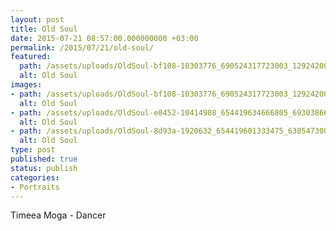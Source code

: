 ```yaml
---
layout: post
title: Old Soul
date: 2015-07-21 08:57:00.000000000 +03:00
permalink: /2015/07/21/old-soul/
featured:
  path: /assets/uploads/OldSoul-bf108-10303776_690524317723003_1292420057098191530_n.jpg
  alt: Old Soul
images:
- path: /assets/uploads/OldSoul-bf108-10303776_690524317723003_1292420057098191530_n.jpg
  alt: Old Soul
- path: /assets/uploads/OldSoul-e0452-10414908_654419634666805_6930386604284864265_n.jpg
  alt: Old Soul
- path: /assets/uploads/OldSoul-8d93a-1920632_654419601333475_6385473003338550255_n.jpg
  alt: Old Soul
type: post
published: true
status: publish
categories:
- Portraits
---
```


Timeea Moga - Dancer
